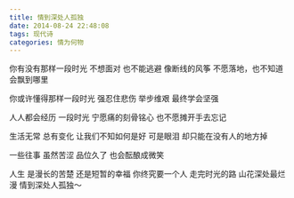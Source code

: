 ```yaml
---
title: 情到深处人孤独
date: 2014-08-24 22:48:08
tags: 现代诗
categories: 情为何物
---
```

你有没有那样一段时光
不想面对
也不能逃避
像断线的风筝
不愿落地，也不知道会飘到哪里
<!-- more -->
你或许懂得那样一段时光
强忍住悲伤
举步维艰
最终学会坚强

人人都会经历
一段时光
宁愿痛的刻骨铭心
也不愿摊开手去忘记

生活无常
总有变化
让我们不知如何是好
可是眼泪
却只能在没有人的地方掉

一些往事
虽然苦涩
品位久了
也会酝酿成微笑

人生
是漫长的苦楚
还是短暂的幸福
你终究要一个人
走完时光的路
山花深处最烂漫
情到深处人孤独～